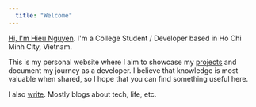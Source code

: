 ```yaml
---
  title: "Welcome"
---
```


[Hi, I'm Hieu Nguyen](/en/about). I'm a College Student / Developer based in Ho Chi Minh City, Vietnam.

This is my personal website where I aim to showcase my [projects](/en/projects) and document my journey as a developer. I believe that knowledge is most valuable when shared, so I hope that you can find something useful here.

I also [write](/en/blog). Mostly blogs about tech, life, etc.
